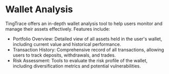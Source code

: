 # Wallet Analysis

TingTrace offers an in-depth wallet analysis tool to help users monitor and manage their assets effectively. Features include:

* Portfolio Overview: Detailed view of all assets held in the user's wallet, including current value and historical performance.
* Transaction History: Comprehensive record of all transactions, allowing users to track deposits, withdrawals, and trades.
* Risk Assessment: Tools to evaluate the risk profile of the wallet, including diversification metrics and potential vulnerabilities.
